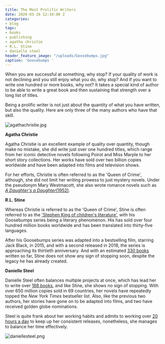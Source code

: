 ```yaml
---
title: The Most Prolific Writers
date: 2020-03-16 12:34:00 Z
categories:
- blog
tags:
- books
- publishing
- agatha christie
- R.L. Stine
- danielle steel
header_feature_image: "/uploads/Goosebumps.jpg"
caption: 'Goosebumps '
---
```


When you are successful at something, why stop? If your quality of work is not declining and you still enjoy what you do, why stop? And if you want to write one hundred or more books, why not? It takes a special kind of author to be able to write a great book and then sustaining that strength over a long list of titles.

Being a prolific writer is not just about the quantity of what you have written, but also the quality. Here are only three of the many authors who have that skill.

![agathachristie.jpg](/uploads/agathachristie.jpg)

**Agatha Christie**

Agatha Christie is an excellent example of quality over quantity, though make no mistake, she did write just over one hundred titles, which range from her iconic detective novels following Poirot and Miss Marple to her short story collections. Her works have sold over two billion copies worldwide and have been adapted into films and television shows.

For her efforts, Christie is often referred to as the 'Queen of Crime', although, she did not limit her writing prowess to just mystery novels. Under the pseudonym Mary Westmacott, she also wrote romance novels such as *[A Daughter's a Daughter](https://www.biography.com/writer/agatha-christie)*[(1952)](https://www.biography.com/writer/agatha-christie).

**R.L. Stine**

Whereas Christie is referred to as the 'Queen of Crime', Stine is often referred to as the ['Stephen King of children's literature'](https://web.archive.org/web/20110708114939/http://www.capecodonline.com/apps/pbcs.dll/article?AID=%2F20071026%2FLIFE%2F710260303%2F-1%2FNEWS), with his Goosebumps series being a literary phenomenon. His has sold over four hundred million books worldwide and has been translated into thirty-five languages.

After his Goosebumps series was adapted into a bestselling film, starring Jack Black, in 2015, and with a second released in 2018, the series is approaching its thirtieth anniversary. And with an estimated [330 books](http://rlstine.com/about-rl-stine) written so far, Stine does not show any sign of stopping soon, despite the legacy he has already created.

**Danielle Steel**

Danielle Steel often balances multiple projects at once, which has lead her to write over [188 books](http://daniellesteel.com/about-danielle/), and like Stine, she shows no sign of stopping.  With over 650 million copies sold in 69 countries, her novels have repeatedly topped the *New York Times* bestseller list. Also, like the previous two authors, her stories have gone on to be adapted into films, and two have received golden globe nominations.

Steel is quite frank about her working habits and admits to working over [20 hours a day](https://www.glamour.com/story/danielle-steel-books-interview) to keep up her consistent releases, nonetheless, she manages to balance her time effectively.

![daniellesteel.png](/uploads/daniellesteel.png)